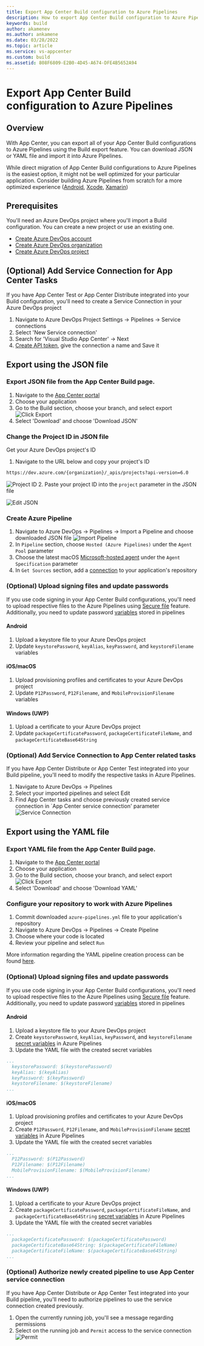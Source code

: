 ```yaml
---
title: Export App Center Build configuration to Azure Pipelines
description: How to export App Center Build configuration to Azure Pipelines 
keywords: build
author: akamenev
ms.author: ankamene
ms.date: 03/28/2022
ms.topic: article
ms.service: vs-appcenter
ms.custom: build
ms.assetid: 808F6809-E2B0-4D45-A674-DFE4B5652A94
---
```


# Export App Center Build configuration to Azure Pipelines

## Overview
With App Center, you can export all of your App Center Build configurations to Azure Pipelines using the Build export feature. You can download JSON or YAML file and import it into Azure Pipelines.

While direct migration of App Center Build configurations to Azure Pipelines is the easiest option, it might not be well optimized for your particular application. Consider building Azure Pipelines from scratch for a more optimized experience ([Android](https://docs.microsoft.com/azure/devops/pipelines/ecosystems/android), [Xcode](https://docs.microsoft.com/azure/devops/pipelines/ecosystems/xcode), [Xamarin](https://docs.microsoft.com/azure/devops/pipelines/ecosystems/xamarin))

## Prerequisites
You'll need an Azure DevOps project where you'll import a Build configuration. You can create a new project or use an existing one.
* [Create Azure DevOps account](https://docs.microsoft.com/azure/devops/user-guide/sign-up-invite-teammates)
* [Create Azure DevOps organization](https://docs.microsoft.com/azure/devops/organizations/accounts/create-organization)
* [Create Azure DevOps project](https://docs.microsoft.com/azure/devops/organizations/projects/create-project)

## (Optional) Add Service Connection for App Center Tasks
If you have App Center Test or App Center Distribute integrated into your Build configuration, you'll need to create a Service Connection in your Azure DevOps project
1. Navigate to Azure DevOps Project Settings -> Pipelines -> Service connections
2. Select 'New Service connection'
3. Search for 'Visual Studio App Center' -> Next
4. [Create API token](https://docs.microsoft.com/appcenter/api-docs/), give the connection a name and Save it

## Export using the JSON file
### Export JSON file from the App Center Build page. 
1. Navigate to the [App Center portal](https://appcenter.ms)
2. Choose your application
3. Go to the Build section, choose your branch, and select export
![Click Export](images/export-ado-click.png)
4. Select 'Download' and choose 'Download JSON'

### Change the Project ID in JSON file
Get your Azure DevOps project's ID
1. Navigate to the URL below and copy your project's ID
```bash
https://dev.azure.com/{organization}/_apis/projects?api-version=6.0
```
![Project ID](images/export-ado-api.png)
2. Paste your project ID into the `project` parameter in the JSON file

![Edit JSON](images/export-ado-edit-json.png)

### Create Azure Pipeline
1. Navigate to Azure DevOps -> Pipelines -> Import a Pipeline and choose downloaded JSON file
![Import Pipeline](images/export-ado-import-pipeline.png)
2. In `Pipeline` section, choose `Hosted (Azure Pipelines)` under the `Agent Pool` parameter
3. Choose the latest macOS [Microsoft-hosted agent](https://docs.microsoft.com/azure/devops/pipelines/agents/hosted) under the `Agent Specification` parameter
4. In `Get Sources` section, add a [connection](https://docs.microsoft.com/azure/devops/pipelines/repos) to your application's repository

### (Optional) Upload signing files and update passwords
If you use code signing in your App Center Build configurations, you'll need to upload respective files to the Azure Pipelines using [Secure file](https://docs.microsoft.com/azure/devops/pipelines/library/secure-files) feature. Additionally, you need to update password [variables](https://docs.microsoft.com/azure/devops/pipelines/process/variables?view=azure-devops&tabs=classic%2Cbatch#set-variables-in-pipeline) stored in pipelines

#### Android
1. Upload a keystore file to your Azure DevOps project
2. Update `keystorePassword`, `keyAlias`, `keyPassword`, and `keystoreFilename` variables

#### iOS/macOS
1. Upload provisioning profiles and certificates to your Azure DevOps project 
2. Update `P12Password`, `P12Filename`, and `MobileProvisionFilename` variables

#### Windows (UWP)
1. Upload a certificate to your Azure DevOps project
2. Update `packageCertificatePassword`, `packageCertificateFileName`, and `packageCertificateBase64String`

### (Optional) Add Service Connection to App Center related tasks
If you have App Center Distribute or App Center Test integrated into your Build pipeline, you'll need to modify the respective tasks in Azure Pipelines.
1. Navigate to Azure DevOps -> Pipelines
2. Select your imported pipelines and select Edit
3. Find App Center tasks and choose previously created service connection in  `App Center service connection' parameter
![Service Connection](images/export-ado-service-connection.png)

## Export using the YAML file
### Export YAML file from the App Center Build page. 
1. Navigate to the [App Center portal](https://appcenter.ms)
2. Choose your application
3. Go to the Build section, choose your branch, and select export
![Click Export](images/export-ado-click.png)
4. Select 'Download' and choose 'Download YAML'

### Configure your repository to work with Azure Pipelines
1. Commit downloaded `azure-pipelines.yml` file to your application's repository
2. Navigate to Azure DevOps -> Pipelines -> Create Pipeline
3. Choose where your code is located
4. Review your pipeline and select `Run`

More information regarding the YAML pipeline creation process can be found [here](https://docs.microsoft.com/azure/devops/pipelines/get-started/pipelines-get-started?view=azure-devops#define-pipelines-using-yaml-syntax).

### (Optional) Upload signing files and update passwords
If you use code signing in your App Center Build configurations, you'll need to upload respective files to the Azure Pipelines using [Secure file](https://docs.microsoft.com/azure/devops/pipelines/library/secure-files) feature. Additionally, you need to update password [variables](https://docs.microsoft.com/azure/devops/pipelines/process/variables?view=azure-devops&tabs=classic%2Cbatch#set-variables-in-pipeline) stored in pipelines

#### Android
1. Upload a keystore file to your Azure DevOps project
2. Create `keystorePassword`, `keyAlias`, `keyPassword`, and `keystoreFilename` [secret variables](https://docs.microsoft.com/azure/devops/pipelines/library/secure-files?view=azure-devops#consume-a-secure-file-in-a-pipeline) in Azure Pipelines
3. Update the YAML file with the created secret variables
```YAML
...
  keystorePassword: $(keystorePassword)
  keyAlias: $(keyAlias)
  keyPassword: $(keyPassword)
  keystoreFilename: $(keystoreFilename)
...
```

#### iOS/macOS
1. Upload provisioning profiles and certificates to your Azure DevOps project 
2. Create `P12Password`, `P12Filename`, and `MobileProvisionFilename` [secret variables](https://docs.microsoft.com/azure/devops/pipelines/library/secure-files?view=azure-devops#consume-a-secure-file-in-a-pipeline) in Azure Pipelines
3. Update the YAML file with the created secret variables
```YAML
...
  P12Password: $(P12Password)
  P12Filename: $(P12Filename)
  MobileProvisionFilename: $(MobileProvisionFilename)
...
```

#### Windows (UWP)
1. Upload a certificate to your Azure DevOps project
2. Create `packageCertificatePassword`, `packageCertificateFileName`, and `packageCertificateBase64String` [secret variables](https://docs.microsoft.com/azure/devops/pipelines/library/secure-files?view=azure-devops#consume-a-secure-file-in-a-pipeline) in Azure Pipelines
3. Update the YAML file with the created secret variables
```YAML
...
  packageCertificatePassword: $(packageCertificatePassword)
  packageCertificateBase64String: $(packageCertificateFileName)
  packageCertificateFileName: $(packageCertificateBase64String)
...
```

### (Optional) Authorize newly created pipeline to use App Center service connection
If you have App Center Distribute or App Center Test integrated into your Build pipeline, you'll need to authorize pipelines to use the service connection created previously.
1. Open the currently running job, you'll see a message regarding permissions
2. Select on the running job and `Permit` access to the service connection
![Permit](images/export-ado-permit.png)